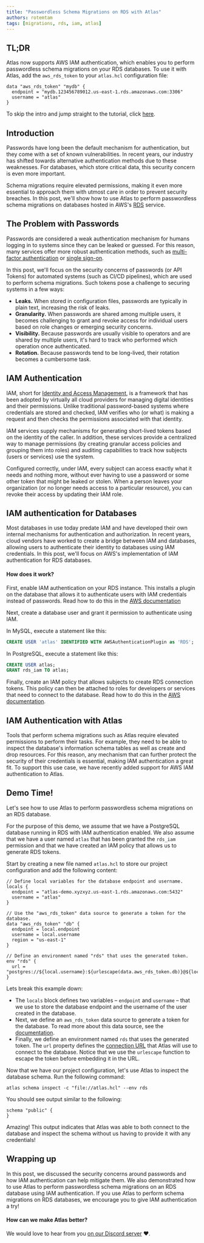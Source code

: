 ```yaml
---
title: "Passwordless Schema Migrations on RDS with Atlas"
authors: rotemtam
tags: [migrations, rds, iam, atlas]
---
```


## TL;DR

Atlas now supports AWS IAM authentication, which enables you to perform passwordless schema migrations on your
RDS databases. To use it with Atlas, add the `aws_rds_token` to your `atlas.hcl` configuration file:

```hcl
data "aws_rds_token" "mydb" {
  endpoint = "mydb.123456789012.us-east-1.rds.amazonaws.com:3306"
  username = "atlas"
}
```

To skip the intro and jump straight to the tutorial, click [here](#demo-time).

## Introduction

Passwords have long been the default mechanism for authentication, but they come with a set of known vulnerabilities. In recent years, 
our industry has shifted towards alternative authentication methods due to these weaknesses. For databases, which store
critical data, this security concern is even more important.

Schema migrations require elevated permissions, making it even more essential to approach them with
utmost care in order to prevent security breaches. In this post, we'll show how to use Atlas to perform passwordless schema
migrations on databases hosted in AWS's [RDS](https://aws.amazon.com/rds/) service.

## The Problem with Passwords

Passwords are considered a weak authentication mechanism for humans logging in to systems since
they can be leaked or guessed. For this reason, many services offer more robust authentication
methods, such as [multi-factor authentication](https://en.wikipedia.org/wiki/Multi-factor_authentication)
or [single sign-on](https://en.wikipedia.org/wiki/Single_sign-on).

In this post, we'll focus on the security concerns of passwords (or API Tokens) for automated systems (such as
CI/CD pipelines), which are used to perform schema migrations. Such tokens pose a challenge to securing systems in a few ways:

* **Leaks.** When stored in configuration files, passwords are typically in plain text, increasing the risk of leaks.
* **Granularity.** When passwords are shared among multiple users, it becomes challenging to grant and revoke access for
  individual users based on role changes or emerging security concerns.
* **Visibility.** Because passwords are usually visible to operators and are shared by multiple users, it's hard to track
  who performed which operation once authenticated.
* **Rotation.** Because passwords tend to be long-lived, their rotation becomes a cumbersome task.

## IAM Authentication

IAM, short for [Identity and Access Management](https://en.wikipedia.org/wiki/Identity_management), is a framework that
has been adopted by virtually all cloud providers for managing digital identities and their permissions. Unlike traditional 
password-based systems where credentials are stored and checked, IAM verifies who (or what) is making a request and 
then checks the permissions associated with that identity.

IAM services supply mechanisms for generating short-lived tokens based on the identity of the caller. In addition, 
these services provide a centralized way to manage permissions (by creating granular access policies and grouping them
into roles) and auditing capabilities to track how subjects (users or services) use the system.

Configured correctly, under IAM, every subject can access exactly what it needs and nothing more, without
ever having to use a password or some other token that might be leaked or stolen. When a person leaves your organization (or no 
longer needs access to a particular resource), you can revoke their access by updating their IAM role.

## IAM authentication for Databases

Most databases in use today predate IAM and have developed their own internal mechanisms for authentication
and authorization. In recent years, cloud vendors have worked to create a bridge between IAM and databases, allowing
users to authenticate their identity to databases using IAM credentials. In this post, we'll focus on AWS's implementation of IAM
authentication for RDS databases.

#### How does it work? 
First, enable IAM authentication on your RDS instance. This installs a plugin on the database that
allows it to authenticate users with IAM credentials instead of passwords. Read how to do this in the 
[AWS documentation](https://docs.aws.amazon.com/AmazonRDS/latest/UserGuide/UsingWithRDS.IAMDBAuth.Enabling.html)

Next, create a database user and grant it permission to authenticate using IAM. 
  
In MySQL, execute a statement like this:
```sql
CREATE USER 'atlas' IDENTIFIED WITH AWSAuthenticationPlugin as 'RDS';
```

In PostgreSQL, execute a statement like this:

```sql
CREATE USER atlas; 
GRANT rds_iam TO atlas;
```

Finally, create an IAM policy that allows subjects to create RDS connection tokens. This policy can then
be attached to roles for developers or services that need to connect to the database. Read how to do this in the
[AWS documentation](https://docs.aws.amazon.com/AmazonRDS/latest/UserGuide/UsingWithRDS.IAMDBAuth.IAMPolicy.html).

## IAM Authentication with Atlas

Tools that perform schema migrations such as Atlas require elevated permissions to perform their tasks. For example,
they need to be able to inspect the database's information schema tables as well as create and drop resources. For this
reason, any mechanism that can further protect the security of their credentials is essential, making IAM authentication
a great fit. To support this use case, we have recently added support for AWS IAM authentication to Atlas.

## Demo Time!

Let's see how to use Atlas to perform passwordless schema migrations on an RDS database.

For the purpose of this demo, we assume that we have a PostgreSQL database running in RDS with IAM authentication
enabled. We also assume that we have a user named `atlas` that has been granted the `rds_iam` permission and that 
we have created an IAM policy that allows us to generate RDS tokens.

Start by creating a new file named `atlas.hcl` to store our project configuration and add the following content:

```hcl
// Define local variables for the database endpoint and username.
locals {
  endpoint = "atlas-demo.xyzxyz.us-east-1.rds.amazonaws.com:5432"
  username = "atlas"
}

// Use the "aws_rds_token" data source to generate a token for the database.
data "aws_rds_token" "db" {
  endpoint = local.endpoint
  username = local.username
  region = "us-east-1"
}

// Define an environment named "rds" that uses the generated token.
env "rds" {
  url = "postgres://${local.username}:${urlescape(data.aws_rds_token.db)}@${local.endpoint}/postgres"
}
```

Lets break this example down:
* The `locals` block defines two variables – `endpoint` and `username` – that we use to store the database endpoint and
  the username of the user created in the database.
* Next, we define an `aws_rds_token` data source to generate a token for the database. To read more about this
  data source, see the [documentation](/atlas-schema/projects#data-source-aws_rds_token).
* Finally, we define an environment named `rds` that uses the generated token. The `url` property defines the
  [connection URL](/concepts/urls) that Atlas will use to connect to the database. Notice that we use the `urlescape`
  function to escape the token before embedding it in the URL.

Now that we have our project configuration, let's use Atlas to inspect the database schema. Run the following command:

```shell
atlas schema inspect -c "file://atlas.hcl" --env rds
```

You should see output similar to the following:

```hcl
schema "public" {
}
```

Amazing! This output indicates that Atlas was able to both connect to the database and inspect the schema without us having
to provide it with any credentials!

## Wrapping up

In this post, we discussed the security concerns around passwords and how IAM authentication can help mitigate them. We
also demonstrated how to use Atlas to perform passwordless schema migrations on an RDS database using IAM authentication.
If you use Atlas to perform schema migrations on RDS databases, we encourage you to give IAM authentication a try!

#### How can we make Atlas better?

We would love to hear from you [on our Discord server](https://discord.gg/zZ6sWVg6NT) :heart:.
